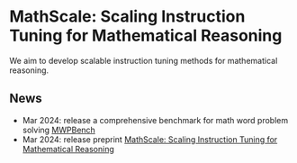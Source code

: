 # MathScale: Scaling Instruction Tuning for Mathematical Reasoning

We aim to develop scalable instruction tuning methods for mathematical reasoning.

## News

- Mar 2024: release a comprehensive benchmark for math word problem solving [MWPBench](MWPBench)
- Mar 2024: release preprint [MathScale: Scaling Instruction Tuning for Mathematical Reasoning](https://arxiv.org/abs/2403.02884)
